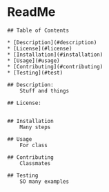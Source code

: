 # ReadMe

    ## Table of Contents
    
    * [Description](#description)
    * [License](#license)
    * [Installation](#installation)
    * [Usage](#usage)
    * [Contributing](#contributing)
    * [Testing](#test)

    ## Description:
        Stuff and things

    ## License:
        

    ## Installation
        Many steps

    ## Usage
        For class

    ## Contributing
        Classmates

    ## Testing
        SO many examples
    